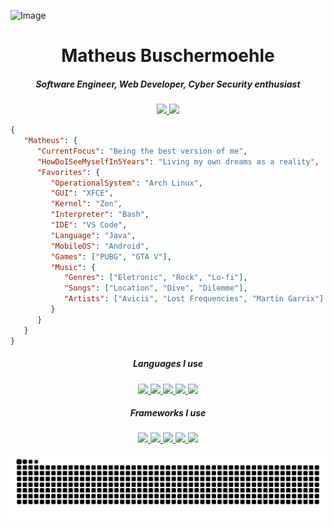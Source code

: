 ![Image](https://github.com/user-attachments/assets/fcc26afc-723f-4ff2-813c-a4cb55b3aeea)

<h1 align="center">Matheus Buschermoehle</h1>

<h5 align="center">Software Engineer, Web Developer, Cyber Security enthusiast</h5>

<p align="center">
	<a href="mailto:matheusbuschermoehle@gmail.com">
		<img src="https://img.shields.io/badge/-Email-000?style=for-the-badge&logo=microsoft-outlook&logoColor=FF00F6&color:FFF" />
	</a>
	<a href="https://www.linkedin.com/in/matheus-buschermoehle-3ab067215/">
		<img src="https://img.shields.io/badge/-LinkedIn-000?style=for-the-badge&logo=linkedin&logoColor=FF00F6&color:FFF" />
	</a>
</p>

```json
{
   "Matheus": {
      "CurrentFocus": "Being the best version of me",
      "HowDoISeeMyselfIn5Years": "Living my own dreams as a reality",
      "Favorites": {
         "OperationalSystem": "Arch Linux",
         "GUI": "XFCE",
         "Kernel": "Zen",
         "Interpreter": "Bash",
         "IDE": "VS Code",
         "Language": "Java",
         "MobileOS": "Android",
         "Games": ["PUBG", "GTA V"],
         "Music": {
            "Genres": ["Eletronic", "Rock", "Lo-fi"],
            "Songs": ["Location", "Dive", "Dilemme"],
            "Artists": ["Avicii", "Lost Frequencies", "Martin Garrix"]
         }
      }
   }
}
```

<h5 align="center">Languages I use</h5>

<p align="center">
  <a href="#">
		<img src="https://img.shields.io/badge/java-%23ED8B00.svg?style=for-the-badge&logo=openjdk&logoColor=white" />
	</a>
  <a href="#">
		<img src="https://img.shields.io/badge/javascript-%23323330.svg?style=for-the-badge&logo=javascript&logoColor=%23F7DF1E" />
	</a>
  <a href="#">
		<img src="https://img.shields.io/badge/typescript-%23007ACC.svg?style=for-the-badge&logo=typescript&logoColor=white" />
	</a>
  <a href="#">
		<img src="https://img.shields.io/badge/python-3670A0?style=for-the-badge&logo=python&logoColor=ffdd54" />
	</a>
  <a href="#">
		<img src="https://img.shields.io/badge/yaml-%23ffffff.svg?style=for-the-badge&logo=yaml&logoColor=151515" />
	</a>
</p>

<h5 align="center">Frameworks I use</h5>
<p align="center">
  <a href="#">
		<img src="https://img.shields.io/badge/node.js-6DA55F?style=for-the-badge&logo=node.js&logoColor=white" />
	</a>
  <a href="#">
		<img src="https://img.shields.io/badge/nestjs-%23E0234E.svg?style=for-the-badge&logo=nestjs&logoColor=white" />
	</a>
  <a href="#">
		<img src="https://img.shields.io/badge/react-%2320232a.svg?style=for-the-badge&logo=react&logoColor=%2361DAFB" />
	</a>
  <a href="#">
		<img src="https://img.shields.io/badge/react_native-%2320232a.svg?style=for-the-badge&logo=react&logoColor=%2361DAF" />
	</a>
  <a href="#">
		<img src="https://img.shields.io/badge/spring-%236DB33F.svg?style=for-the-badge&logo=spring&logoColor=white" />
	</a>
</p>

<div align="center">
	<picture>
	  <source media="(prefers-color-scheme: dark)" srcset="https://raw.githubusercontent.com/matheusbus/matheusbus/output/github-contribution-grid-snake-dark.svg">
	  <source media="(prefers-color-scheme: light)" srcset="https://raw.githubusercontent.com/matheusbus/matheusbus/output/github-contribution-grid-snake-dark.svg">
	  <img align="center" alt="github contribution grid snake animation" src="https://raw.githubusercontent.com/matheusbus/matheusbus/output/github-contribution-grid-snake.svg">
	</picture>
</div>
